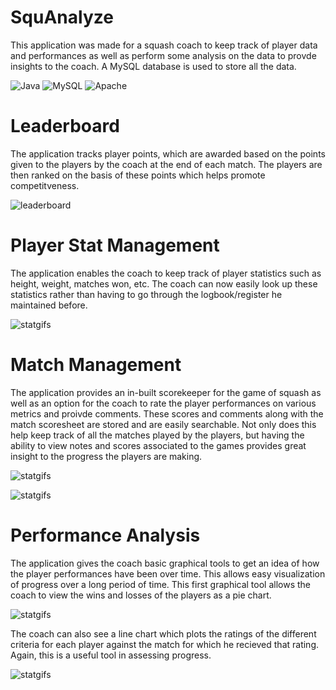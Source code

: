 # SquAnalyze
This application was made for a squash coach to keep track of player data and performances as well as perform some analysis on the data to provde insights to the coach. A MySQL database is used to store all the data.

![Java](https://img.shields.io/badge/Java-yellow) ![MySQL](https://img.shields.io/badge/MySQL-blue) ![Apache](https://img.shields.io/badge/Apache-red)

# Leaderboard
The application tracks player points, which are awarded based on the points given to the players by the coach at the end of each match. The players are then ranked on the basis of these points which helps promote competitveness.

![leaderboard](https://github.com/kumarpit/track-squash/blob/main/gifs/leaderboard.gif)

# Player Stat Management
The application enables the coach to keep track of player statistics such as height, weight, matches won, etc. The coach can now easily look up these statistics rather than having to go through the logbook/register he maintained before.

![statgifs](https://github.com/kumarpit/track-squash/blob/main/gifs/playerdetails.gif)

# Match Management
The application provides an in-built scorekeeper for the game of squash as well as an option for the coach to rate the player performances on various metrics and proivde comments. These scores and comments along with the match scoresheet are stored and are easily searchable. Not only does this help keep track of all the matches played by the players, but having the ability to view notes and scores associated to the games provides great insight to the progress the players are making.

![statgifs](https://github.com/kumarpit/track-squash/blob/main/gifs/scorekeeper.gif)

![statgifs](https://github.com/kumarpit/track-squash/blob/main/gifs/comments+updates.gif)

# Performance Analysis
The application gives the coach basic graphical tools to get an idea of how the player performances have been over time. This allows easy visualization of progress over a long period of time. This first graphical tool allows the coach to view the wins and losses of the players as a pie chart.

![statgifs](https://github.com/kumarpit/track-squash/blob/main/gifs/piechart.gif)

The coach can also see a line chart which plots the ratings of the different criteria for each player against the match for which he recieved that rating. Again, this is a useful tool in assessing progress.

![statgifs](https://github.com/kumarpit/track-squash/blob/main/gifs/linechart.gif)

